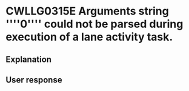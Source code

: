 # CWLLG0315E Arguments string ''''0'''' could not be parsed during execution of a lane activity task.

## Explanation

## User response